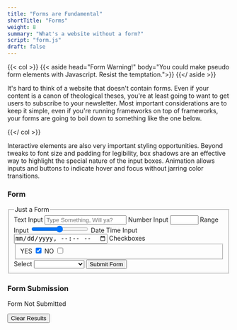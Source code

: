 ```yaml
---
title: "Forms are Fundamental"
shortTitle: "Forms"
weight: 8
summary: "What's a website without a form?"
script: "form.js"
draft: false
---
```


{{< col >}}
    {{< aside head="Form Warning!" body="You could make pseudo form elements with Javascript. Resist the temptation.">}}
    {{</ aside >}}
    <p>
        It's hard to think of a website that doesn't contain forms. Even if your content is a canon of
        theological theses, you're at least going to want to get users to subscribe to your newsletter. Most
        important considerations are to keep it simple, even if you're running frameworks on top of frameworks,
        your forms are going to boil down to something like the one below.
    </p>
{{</ col >}}

Interactive elements are also very important styling opportunities. Beyond tweaks to font size and padding
for legibility, box shadows are an effective way to highlight the special nature of the input boxes.
Animation allows inputs and buttons to indicate hover and focus without jarring color transitions.

### Form

<form id="exampleForm" action="javascript:void(0);">
<fieldset>
    <legend>Just a Form</legend>
    <label for="formText">Text Input</label>
    <input type="text" id="formText" name="text" placeholder="Type Something, Will ya?" required>
    <label for="formNumber">Number Input</label>
    <input type="number" id="formNumber" name="number" min="0" max="100" required>
    <label for="formRange">Range Input</label>
    <input type="range" id="formRange" name="range" min="0" max="100" required>
    <label for="formDate">Date Time Input</label>
    <input type="datetime-local" id="formDate" name="date" required>
    <label for="formBoxes">Checkboxes</label>
    <fieldset id="formBoxes">
        <label for="formBoxYes">YES</label>
        <input type="checkbox" id="formBoxYes" name="box" value="YES" checked>
        <label for="formBoxNo">NO</label>
        <input type="checkbox" id="formBoxNo" name="box" value="NO">
    </fieldset>
    <label for="formSelect">Select</label>
    <select id="formSelect" name="select" required>
        <option value=""></option>
        <optgroup label="Average Dev">
            <option value="1xer">1Xer</option>
        </optgroup>
        <optgroup label="Great Dev">
            <option value="10xer">10Xer</option>
        </optgroup>
        <optgroup label="Godlike Dev">
            <option value="overflow xer">Overflow Xer</option>
        </optgroup>
    </select>
    <button>Submit Form</button>
</fieldset>
</form>

### Form Submission

<div id="Results" name="results" aria-atomic="true" aria-live="assertive" disabled>
<p id="formResults">Form Not Submitted</p>
</div>
<button id="clearResults"> Clear Results </button>
